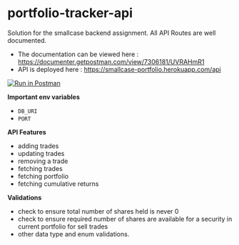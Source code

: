 # portfolio-tracker-api

Solution for the smallcase backend assignment.
All API Routes are well documented.

- The documentation can be viewed here : https://documenter.getpostman.com/view/7306181/UVRAHmR1
- API is deployed here : https://smallcase-portfolio.herokuapp.com/api

[![Run in Postman](https://run.pstmn.io/button.svg)](https://app.getpostman.com/run-collection/7306181-782e90dd-5c09-4890-a729-9cd855a6b271?action=collection%2Ffork&collection-url=entityId%3D7306181-782e90dd-5c09-4890-a729-9cd855a6b271%26entityType%3Dcollection%26workspaceId%3Dc5395985-353e-4dd3-8998-04624306273c)

**Important env variables**

- `DB_URI`
- `PORT`

**API Features**

- adding trades
- updating trades
- removing a trade
- fetching trades
- fetching portfolio
- fetching cumulative returns

**Validations**

- check to ensure total number of shares held is never 0
- check to ensure required number of shares are available for a security in current portfolio for sell trades
- other data type and enum validations.
